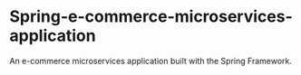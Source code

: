 # Spring-e-commerce-microservices-application
An e-commerce microservices application built with the Spring Framework.
